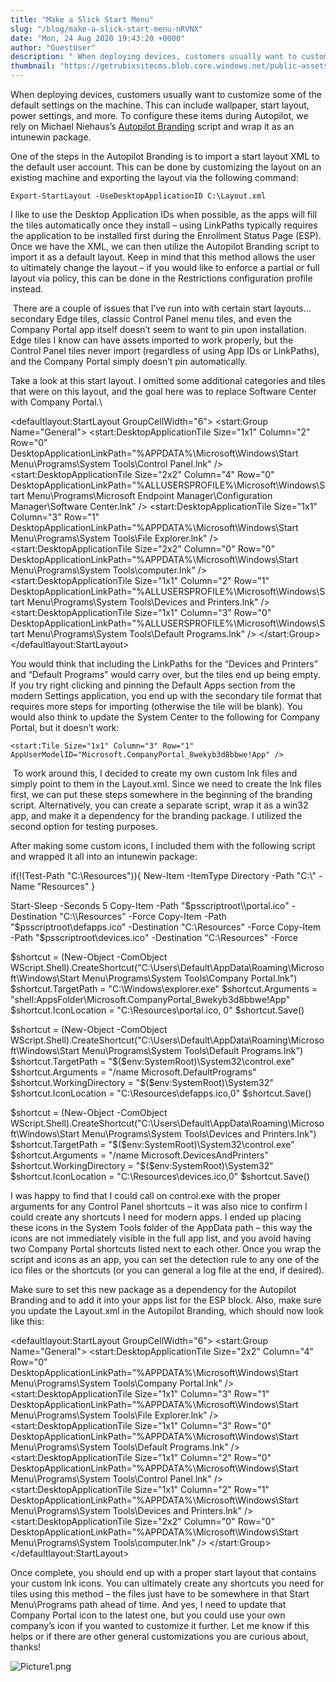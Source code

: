 ```yaml
---
title: "Make a Slick Start Menu"
slug: "/blog/make-a-slick-start-menu-nRVNX"
date: "Mon, 24 Aug 2020 19:43:20 +0000"
author: "GuestUser"
description: " When deploying devices, customers usually want to customize some of the default settings on the machine. This can include wallpaper, start layout, power settings, and more. To configure these items during Autopilot, we rely on Michael Niehaus’s Autopilot Branding script and wrap it as an intunewin package.One of"
thumbnail: "https://getrubixsitecms.blob.core.windows.net/public-assets/content/v1/logo512.png"
---
```


When deploying devices, customers usually want to customize some of the default settings on the machine. This can include wallpaper, start layout, power settings, and more. To configure these items during Autopilot, we rely on Michael Niehaus’s [Autopilot Branding](https://github.com/mtniehaus/AutopilotBranding) script and wrap it as an intunewin package.

One of the steps in the Autopilot Branding is to import a start layout XML to the default user account. This can be done by customizing the layout on an existing machine and exporting the layout via the following command:

```
Export-StartLayout -UseDesktopApplicationID C:\Layout.xml
```

I like to use the Desktop Application IDs when possible, as the apps will fill the tiles automatically once they install – using LinkPaths typically requires the application to be installed first during the Enrollment Status Page (ESP). Once we have the XML, we can then utilize the Autopilot Branding script to import it as a default layout. Keep in mind that this method allows the user to ultimately change the layout – if you would like to enforce a partial or full layout via policy, this can be done in the Restrictions configuration profile instead.

 There are a couple of issues that I’ve run into with certain start layouts… secondary Edge tiles, classic Control Panel menu tiles, and even the Company Portal app itself doesn’t seem to want to pin upon installation. Edge tiles I know can have assets imported to work properly, but the Control Panel tiles never import (regardless of using App IDs or LinkPaths), and the Company Portal simply doesn’t pin automatically.

Take a look at this start layout. I omitted some additional categories and tiles that were on this layout, and the goal here was to replace Software Center with Company Portal.\\

<LayoutModificationTemplate
  xmlns:defaultlayout="http://schemas.microsoft.com/Start/2014/FullDefaultLayout"
  xmlns:start="http://schemas.microsoft.com/Start/2014/StartLayout" Version="1"
  xmlns="http://schemas.microsoft.com/Start/2014/LayoutModification">
  <LayoutOptions StartTileGroupCellWidth="6" />
  <DefaultLayoutOverride>
    <StartLayoutCollection>
      <defaultlayout:StartLayout GroupCellWidth="6">
        <start:Group Name="General">
          <start:DesktopApplicationTile Size="1x1" Column="2" Row="0" DesktopApplicationLinkPath="%APPDATA%\\Microsoft\\Windows\\Start Menu\\Programs\\System Tools\\Control Panel.lnk" />          
          <start:DesktopApplicationTile Size="2x2" Column="4" Row="0" DesktopApplicationLinkPath="%ALLUSERSPROFILE%\\Microsoft\\Windows\\Start Menu\\Programs\\Microsoft Endpoint Manager\\Configuration Manager\\Software Center.lnk" />
          <start:DesktopApplicationTile Size="1x1" Column="3" Row="1" DesktopApplicationLinkPath="%APPDATA%\\Microsoft\\Windows\\Start Menu\\Programs\\System Tools\\File Explorer.lnk" />
          <start:DesktopApplicationTile Size="2x2" Column="0" Row="0" DesktopApplicationLinkPath="%APPDATA%\\Microsoft\\Windows\\Start Menu\\Programs\\System Tools\\computer.lnk" />
          <start:DesktopApplicationTile Size="1x1" Column="2" Row="1" DesktopApplicationLinkPath="%ALLUSERSPROFILE%\\Microsoft\\Windows\\Start Menu\\Programs\\System Tools\\Devices and Printers.lnk" />
          <start:DesktopApplicationTile Size="1x1" Column="3" Row="0" DesktopApplicationLinkPath="%ALLUSERSPROFILE%\\Microsoft\\Windows\\Start Menu\\Programs\\System Tools\\Default Programs.lnk" />
        </start:Group>
      </defaultlayout:StartLayout>
    </StartLayoutCollection>
  </DefaultLayoutOverride>
</LayoutModificationTemplate>

You would think that including the LinkPaths for the “Devices and Printers” and “Default Programs” would carry over, but the tiles end up being empty. If you try right clicking and pinning the Default Apps section from the modern Settings application, you end up with the secondary tile format that requires more steps for importing (otherwise the tile will be blank). You would also think to update the System Center to the following for Company Portal, but it doesn’t work:

```
<start:Tile Size="1x1" Column="3" Row="1" AppUserModelID="Microsoft.CompanyPortal_8wekyb3d8bbwe!App" />
```

 To work around this, I decided to create my own custom lnk files and simply point to them in the Layout.xml. Since we need to create the lnk files first, we can put these steps somewhere in the beginning of the branding script. Alternatively, you can create a separate script, wrap it as a win32 app, and make it a dependency for the branding package. I utilized the second option for testing purposes.

After making some custom icons, I included them with the following script and wrapped it all into an intunewin package:

if(!(Test-Path "C:\\Resources")){
    New-Item -ItemType Directory -Path "C:\\" -Name "Resources"
}

Start-Sleep -Seconds 5
Copy-Item -Path "$psscriptroot\\portal.ico" -Destination "C:\\Resources" -Force
Copy-Item -Path "$psscriptroot\\defapps.ico" -Destination "C:\\Resources" -Force
Copy-Item -Path "$psscriptroot\\devices.ico" -Destination "C:\\Resources" -Force

$shortcut = (New-Object -ComObject WScript.Shell).CreateShortcut("C:\\Users\\Default\\AppData\\Roaming\\Microsoft\\Windows\\Start Menu\\Programs\\System Tools\\Company Portal.lnk")
$shortcut.TargetPath = "C:\\Windows\\explorer.exe"
$shortcut.Arguments = "shell:AppsFolder\\Microsoft.CompanyPortal\_8wekyb3d8bbwe!App"
$shortcut.IconLocation = "C:\\Resources\\portal.ico, 0"
$shortcut.Save()

$shortcut = (New-Object -ComObject WScript.Shell).CreateShortcut("C:\\Users\\Default\\AppData\\Roaming\\Microsoft\\Windows\\Start Menu\\Programs\\System Tools\\Default Programs.lnk") 
$shortcut.TargetPath = "$($env:SystemRoot)\\System32\\control.exe" 
$shortcut.Arguments = "/name Microsoft.DefaultPrograms" 
$shortcut.WorkingDirectory = "$($env:SystemRoot)\\System32" 
$shortcut.IconLocation = "C:\\Resources\\defapps.ico,0" 
$shortcut.Save()

$shortcut = (New-Object -ComObject WScript.Shell).CreateShortcut("C:\\Users\\Default\\AppData\\Roaming\\Microsoft\\Windows\\Start Menu\\Programs\\System Tools\\Devices and Printers.lnk") 
$shortcut.TargetPath = "$($env:SystemRoot)\\System32\\control.exe" 
$shortcut.Arguments = "/name Microsoft.DevicesAndPrinters" 
$shortcut.WorkingDirectory = "$($env:SystemRoot)\\System32" 
$shortcut.IconLocation = "C:\\Resources\\devices.ico,0" 
$shortcut.Save()

I was happy to find that I could call on control.exe with the proper arguments for any Control Panel shortcuts – it was also nice to confirm I could create any shortcuts I need for modern apps. I ended up placing these icons in the System Tools folder of the AppData path – this way the icons are not immediately visible in the full app list, and you avoid having two Company Portal shortcuts listed next to each other. Once you wrap the script and icons as an app, you can set the detection rule to any one of the ico files or the shortcuts (or you can general a log file at the end, if desired).

Make sure to set this new package as a dependency for the Autopilot Branding and to add it into your apps list for the ESP block. Also, make sure you update the Layout.xml in the Autopilot Branding, which should now look like this:

<LayoutModificationTemplate
  xmlns:defaultlayout="http://schemas.microsoft.com/Start/2014/FullDefaultLayout"
  xmlns:start="http://schemas.microsoft.com/Start/2014/StartLayout" Version="1"
  xmlns="http://schemas.microsoft.com/Start/2014/LayoutModification">
  <LayoutOptions StartTileGroupCellWidth="6" />
  <DefaultLayoutOverride>
    <StartLayoutCollection>
      <defaultlayout:StartLayout GroupCellWidth="6">
        <start:Group Name="General">
          <start:DesktopApplicationTile Size="2x2" Column="4" Row="0" DesktopApplicationLinkPath="%APPDATA%\\Microsoft\\Windows\\Start Menu\\Programs\\System Tools\\Company Portal.lnk" />
          <start:DesktopApplicationTile Size="1x1" Column="3" Row="1" DesktopApplicationLinkPath="%APPDATA%\\Microsoft\\Windows\\Start Menu\\Programs\\System Tools\\File Explorer.lnk" />
          <start:DesktopApplicationTile Size="1x1" Column="3" Row="0" DesktopApplicationLinkPath="%APPDATA%\\Microsoft\\Windows\\Start Menu\\Programs\\System Tools\\Default Programs.lnk" />
          <start:DesktopApplicationTile Size="1x1" Column="2" Row="0" DesktopApplicationLinkPath="%APPDATA%\\Microsoft\\Windows\\Start Menu\\Programs\\System Tools\\Control Panel.lnk" />
          <start:DesktopApplicationTile Size="1x1" Column="2" Row="1" DesktopApplicationLinkPath="%APPDATA%\\Microsoft\\Windows\\Start Menu\\Programs\\System Tools\\Devices and Printers.lnk" />
          <start:DesktopApplicationTile Size="2x2" Column="0" Row="0" DesktopApplicationLinkPath="%APPDATA%\\Microsoft\\Windows\\Start Menu\\Programs\\System Tools\\computer.lnk" />
        </start:Group>
      </defaultlayout:StartLayout>
    </StartLayoutCollection>
  </DefaultLayoutOverride>
</LayoutModificationTemplate>

Once complete, you should end up with a proper start layout that contains your custom lnk icons. You can ultimately create any shortcuts you need for tiles using this method – the files just have to be somewhere in that Start Menu\\Programs path ahead of time. And yes, I need to update that Company Portal icon to the latest one, but you could use your own company’s icon if you wanted to customize it further. Let me know if this helps or if there are other general customizations you are curious about, thanks!

![Picture1.png](https://getrubixsitecms.blob.core.windows.net/public-assets/content/v1/5dd365a31aa1fd743bc30b8e/1598298102344-25SRVFG1AO3NYSIKZNWD/Picture1.png)
